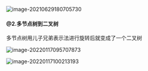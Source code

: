![image-20210629180705730](C:\Users\inui\AppData\Roaming\Typora\typora-user-images\image-20210629180705730.png)

#### @2.多节点树到二叉树

多节点树用儿子兄弟表示法进行旋转后就变成了一个二叉树

![image-20220117095707873](C:\Users\inui\AppData\Roaming\Typora\typora-user-images\image-20220117095707873.png)

![image-20220117100213193](C:\Users\inui\AppData\Roaming\Typora\typora-user-images\image-20220117100213193.png)